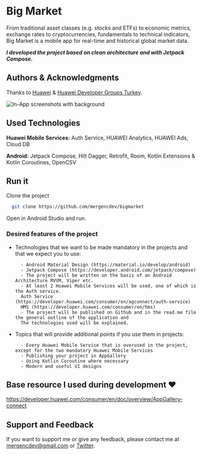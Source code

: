 
# Big Market

From traditional asset classes (e.g. stocks and ETFs) to economic 
metrics, exchange rates to cryptocurrencies, fundamentals to technical 
indicators, Big Market is a mobile app for real-time and historical global 
market data.

***I developed the project based on clean architecture and with Jetpack Compose.***


## Authors & Acknowledgments

Thanks to [Huawei](https://www.huawei.com/) & [Huawei Developer Groups Turkey](https://developer.huawei.com/consumer/en/programs/hdg/).

  ![In-App screenshots with background](https://i.hizliresim.com/cwloqs2.png)

  
## Used Technologies

**Huawei Mobile Services:** Auth Service, HUAWEI Analytics, HUAWEI Ads, Cloud DB

**Android:** Jetpack Compose, Hilt Dagger, Retrofit, Room, Kotlin Extensions & Kotlin Coroutines, OpenCSV

  ## Run it

Clone the project

```bash
  git clone https://github.com/mergencdev/bigmarket
```

Open in Android Studio and run.

### Desired features of the project

- Technologies that we want to be made mandatory in the projects and that we expect you to use:

        - Android Material Design (https://material.io/develop/android)
        - Jetpack Compose (https://developer.android.com/jetpack/compose)
        - The project will be written on the basis of an Android Architecture MVVM, Viper etc.
        - At least 2 Huawei Mobile Services will be used, one of which is the Auth service.
        Auth Service (https://developer.huawei.com/consumer/en/agconnect/auth-service)
        HMS (https://developer.huawei.com/consumer/en/hms)
        - The project will be published on Github and in the read.me file the general outline of the application and
        The technologies used will be explained.

- Topics that will provide additional points if you use them in projects:
        
        - Every Huawei Mobile Service that is overused in the project, except for the two mandatory Huawei Mobile Services
        - Publishing your project in AppGallery
        - Using Kotlin Coroutine where necessary
        - Modern and useful UI designs
## Base resource I used during development :heart:

https://developer.huawei.com/consumer/en/doc/overview/AppGallery-connect
## Support and Feedback

If you want to support me or give any feedback, please contact me at mergencdev@gmail.com or [Twitter](https://twitter.com/mergencdev).
